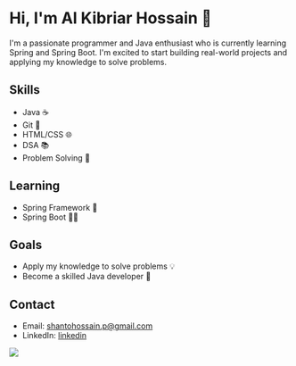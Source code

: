 # Hi, I'm Al Kibriar Hossain 👋
I'm a passionate programmer and Java enthusiast who is currently learning Spring and Spring Boot. I'm excited to start building real-world projects and applying my knowledge to solve problems.

## Skills

- Java ☕️
- Git 🐙
- HTML/CSS 🌐
- DSA 📚
- Problem Solving 🧠

## Learning

- Spring Framework 🍃
- Spring Boot 🚀🌱

## Goals

- Apply my knowledge to solve problems 💡
- Become a skilled Java developer 🚀

## Contact

- Email: shantohossain.p@gmail.com
- LinkedIn: [linkedin](https://www.linkedin.com/in/iamkhs/)


![](https://leetcard.jacoblin.cool/iamkhs?ext=heatmap)
